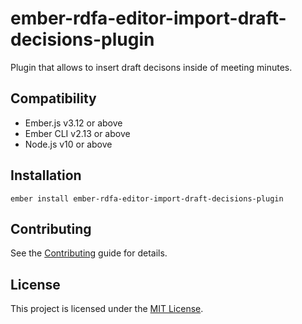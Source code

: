 ember-rdfa-editor-import-draft-decisions-plugin
==============================================================================

Plugin that allows to insert draft decisons inside of meeting minutes.


Compatibility
------------------------------------------------------------------------------

* Ember.js v3.12 or above
* Ember CLI v2.13 or above
* Node.js v10 or above


Installation
------------------------------------------------------------------------------

```
ember install ember-rdfa-editor-import-draft-decisions-plugin
```


Contributing
------------------------------------------------------------------------------

See the [Contributing](CONTRIBUTING.md) guide for details.


License
------------------------------------------------------------------------------

This project is licensed under the [MIT License](LICENSE.md).
